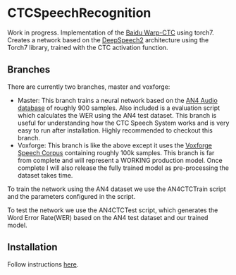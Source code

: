 # CTCSpeechRecognition

Work in progress. Implementation of the [Baidu Warp-CTC](https://github.com/baidu-research/warp-ctc) using torch7.
Creates a network based on the [DeepSpeech2](http://arxiv.org/pdf/1512.02595v1.pdf) architecture using the Torch7 library, trained with the CTC activation function.

## Branches

There are currently two branches, master and voxforge:
* Master: This branch trains a neural network based on the [AN4 Audio database](http://www.speech.cs.cmu.edu/databases/an4/) of roughly 900 samples. Also included is a evaluation script which calculates the WER using the AN4 test dataset.
This branch is useful for understanding how the CTC Speech System works and is very easy to run after installation. Highly recommended to checkout this branch.
* Voxforge: This branch is like the above except it uses the [Voxforge Speech Corpus](www.voxforge.org) containing roughly 100k samples. This branch is far from complete and will represent a WORKING production model.
Once complete I will also release the fully trained model as pre-processing the dataset takes time.

To train the network using the AN4 dataset we use the AN4CTCTrain script and the parameters configured in the script.

To test the network we use the AN4CTCTest script, which generates the Word Error Rate(WER) based on the AN4 test dataset and our trained model.

## Installation

Follow instructions [here](https://github.com/SeanNaren/CTCSpeechRecognition/blob/master/INSTALL.md).
